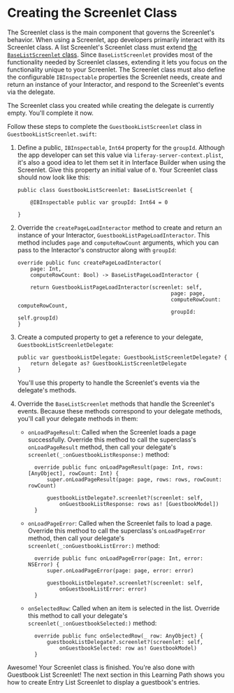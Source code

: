 # Creating the Screenlet Class [](id=creating-the-screenlet-class)

The Screenlet class is the main component that governs the Screenlet's behavior. 
When using a Screenlet, app developers primarily interact with its Screenlet 
class. A list Screenlet's Screenlet class must extend 
[the `BaseListScreenlet` class](https://github.com/liferay/liferay-screens/blob/master/ios/Framework/Core/Base/BaseListScreenlet/BaseListScreenlet.swift). 
Since `BaseListScreenlet` provides most of the functionality needed by Screenlet 
classes, extending it lets you focus on the functionality unique to your 
Screenlet. The Screenlet class must also define the configurable `IBInspectable` 
properties the Screenlet needs, create and return an instance of your 
Interactor, and respond to the Screenlet's events via the delegate. 

The Screenlet class you created while creating the delegate is currently empty. 
You'll complete it now. 

Follow these steps to complete the `GuestbookListScreenlet` class in 
`GuestbookListScreenlet.swift`: 

1.  Define a public, `IBInspectable`, `Int64` property for the `groupId`. 
    Although the app developer can set this value via 
    `liferay-server-context.plist`, it's also a good idea to let them set it in 
    Interface Builder when using the Screenlet. Give this property an initial 
    value of `0`. Your Screenlet class should now look like this: 

        public class GuestbookListScreenlet: BaseListScreenlet {

            @IBInspectable public var groupId: Int64 = 0

        }

2.  Override the `createPageLoadInteractor` method to create and return an 
    instance of your Interactor, `GuestbookListPageLoadInteractor`. This method 
    includes `page` and `computeRowCount` arguments, which you can pass to the 
    Interactor's constructor along with `groupId`: 

        override public func createPageLoadInteractor(
            page: Int,
            computeRowCount: Bool) -> BaseListPageLoadInteractor {

            return GuestbookListPageLoadInteractor(screenlet: self,
                                                         page: page,
                                                         computeRowCount: computeRowCount,
                                                         groupId: self.groupId)
        }

3.  Create a computed property to get a reference to your delegate, 
    `GuestbookListScreenletDelegate`: 

        public var guestbookListDelegate: GuestbookListScreenletDelegate? {
            return delegate as? GuestbookListScreenletDelegate
        }

    You'll use this property to handle the Screenlet's events via the delegate's 
    methods. 

4.  Override the `BaseListScreenlet` methods that handle the Screenlet's events. 
    Because these methods correspond to your delegate methods, you'll call your 
    delegate methods in them: 

    - `onLoadPageResult`: Called when the Screenlet loads a page successfully. 
      Override this method to call the superclass's `onLoadPageResult` method, 
      then call your delegate's `screenlet(_:onGuestbookListResponse:)` method:

            override public func onLoadPageResult(page: Int, rows: [AnyObject], rowCount: Int) {
                super.onLoadPageResult(page: page, rows: rows, rowCount: rowCount)

                guestbookListDelegate?.screenlet?(screenlet: self, 
                    onGuestbookListResponse: rows as! [GuestbookModel])
            }

    - `onLoadPageError`: Called when the Screenlet fails to load a page. 
      Override this method to call the superclass's `onLoadPageError` method, 
      then call your delegate's `screenlet(_:onGuestbookListError:)` method: 

            override public func onLoadPageError(page: Int, error: NSError) {
                super.onLoadPageError(page: page, error: error)

                guestbookListDelegate?.screenlet?(screenlet: self, 
                    onGuestbookListError: error)
            }

    - `onSelectedRow`: Called when an item is selected in the list. Override 
      this method to call your delegate's `screenlet(_:onGuestbookSelected:)` 
      method: 

            override public func onSelectedRow(_ row: AnyObject) {
                guestbookListDelegate?.screenlet?(screenlet: self, 
                    onGuestbookSelected: row as! GuestbookModel)
            }

Awesome! Your Screenlet class is finished. You're also done with Guestbook List 
Screenlet! The next section in this Learning Path shows you how to create Entry 
List Screenlet to display a guestbook's entries. 
